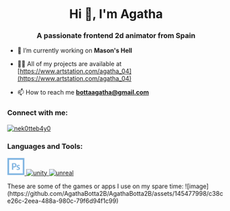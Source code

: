 <h1 align="center">Hi 👋, I'm Agatha</h1>
<h3 align="center">A passionate frontend 2d animator from Spain</h3>

- 🔭 I’m currently working on **Mason's Hell**

- 👨‍💻 All of my projects are available at [https://www.artstation.com/agatha_04](https://www.artstation.com/agatha_04)

- 📫 How to reach me **bottaagatha@gmail.com**

<h3 align="left">Connect with me:</h3>
<p align="left">
<a href="https://instagram.com/nek0tteb4y0" target="blank"><img align="center" src="https://raw.githubusercontent.com/rahuldkjain/github-profile-readme-generator/master/src/images/icons/Social/instagram.svg" alt="nek0tteb4y0" height="30" width="40" /></a>
</p>

<h3 align="left">Languages and Tools:</h3>
<p align="left"> <a href="https://www.photoshop.com/en" target="_blank" rel="noreferrer"> <img src="https://raw.githubusercontent.com/devicons/devicon/master/icons/photoshop/photoshop-line.svg" alt="photoshop" width="40" height="40"/> </a> <a href="https://unity.com/" target="_blank" rel="noreferrer"> <img src="https://www.vectorlogo.zone/logos/unity3d/unity3d-icon.svg" alt="unity" width="40" height="40"/> </a> <a href="https://unrealengine.com/" target="_blank" rel="noreferrer"> <img src="https://raw.githubusercontent.com/kenangundogan/fontisto/036b7eca71aab1bef8e6a0518f7329f13ed62f6b/icons/svg/brand/unreal-engine.svg" alt="unreal" width="40" height="40"/> </a> </p>
These are some of the games or apps I use on my spare time:
![image](https://github.com/AgathaBotta2B/AgathaBotta2B/assets/145477998/c38ce26c-2eea-488a-980c-79f6d94f1c99)

